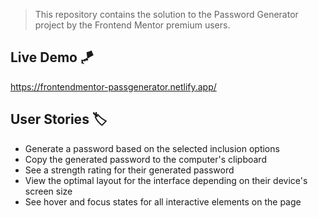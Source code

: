 > This repository contains the solution to the Password Generator project by the Frontend Mentor premium users.

## Live Demo 🪁

<a href="https://frontendmentor-passgenerator.netlify.app/" target="_blank">https://frontendmentor-passgenerator.netlify.app/</a>

## User Stories 🏷️

- Generate a password based on the selected inclusion options
- Copy the generated password to the computer's clipboard
- See a strength rating for their generated password
- View the optimal layout for the interface depending on their device's screen size
- See hover and focus states for all interactive elements on the page
